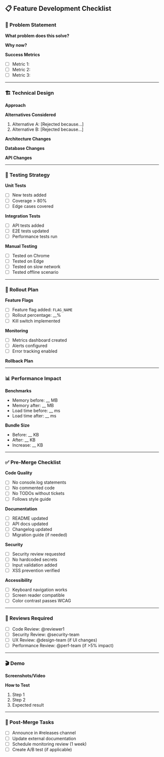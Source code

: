 ## 📋 Feature Development Checklist

### 🎯 Problem Statement
**What problem does this solve?**
<!-- Be specific. Include user pain points, metrics, and impact -->

**Why now?**
<!-- Why is this prioritized over other work? -->

**Success Metrics**
<!-- How will we measure success? -->
- [ ] Metric 1: 
- [ ] Metric 2:
- [ ] Metric 3:

---

### 🏗️ Technical Design

**Approach**
<!-- Describe your solution approach -->

**Alternatives Considered**
<!-- What other approaches did you consider and why did you reject them? -->
1. Alternative A: [Rejected because...]
2. Alternative B: [Rejected because...]

**Architecture Changes**
<!-- Diagram or description of architecture changes -->

**Database Changes**
<!-- Schema changes, migrations needed -->

**API Changes**
<!-- New endpoints, modified contracts -->

---

### 🧪 Testing Strategy

**Unit Tests**
- [ ] New tests added
- [ ] Coverage > 80%
- [ ] Edge cases covered

**Integration Tests**
- [ ] API tests added
- [ ] E2E tests updated
- [ ] Performance tests run

**Manual Testing**
- [ ] Tested on Chrome
- [ ] Tested on Edge
- [ ] Tested on slow network
- [ ] Tested offline scenario

---

### 🚀 Rollout Plan

**Feature Flags**
- [ ] Feature flag added: `FLAG_NAME`
- [ ] Rollout percentage: __%
- [ ] Kill switch implemented

**Monitoring**
- [ ] Metrics dashboard created
- [ ] Alerts configured
- [ ] Error tracking enabled

**Rollback Plan**
<!-- How do we rollback if something goes wrong? -->

---

### 📊 Performance Impact

**Benchmarks**
- Memory before: __ MB
- Memory after: __ MB
- Load time before: __ ms
- Load time after: __ ms

**Bundle Size**
- Before: __ KB
- After: __ KB
- Increase: __ KB

---

### ✅ Pre-Merge Checklist

**Code Quality**
- [ ] No console.log statements
- [ ] No commented code
- [ ] No TODOs without tickets
- [ ] Follows style guide

**Documentation**
- [ ] README updated
- [ ] API docs updated
- [ ] Changelog updated
- [ ] Migration guide (if needed)

**Security**
- [ ] Security review requested
- [ ] No hardcoded secrets
- [ ] Input validation added
- [ ] XSS prevention verified

**Accessibility**
- [ ] Keyboard navigation works
- [ ] Screen reader compatible
- [ ] Color contrast passes WCAG

---

### 👥 Reviews Required

- [ ] Code Review: @reviewer1
- [ ] Security Review: @security-team
- [ ] UX Review: @design-team (if UI changes)
- [ ] Performance Review: @perf-team (if >5% impact)

---

### 🎬 Demo

**Screenshots/Video**
<!-- Add screenshots or video of the feature working -->

**How to Test**
1. Step 1
2. Step 2
3. Expected result

---

### 📝 Post-Merge Tasks

- [ ] Announce in #releases channel
- [ ] Update external documentation
- [ ] Schedule monitoring review (1 week)
- [ ] Create A/B test (if applicable)

